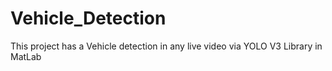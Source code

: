 # Vehicle_Detection
This project has a Vehicle detection in any live video via YOLO V3 Library in MatLab
